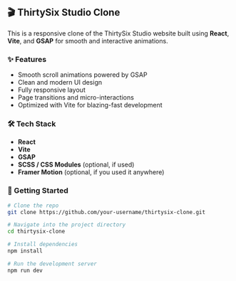 ## 🎬 ThirtySix Studio Clone

This is a responsive clone of the ThirtySix Studio website built using **React**, **Vite**, and **GSAP** for smooth and interactive animations.

### ✨ Features

- Smooth scroll animations powered by GSAP
- Clean and modern UI design
- Fully responsive layout
- Page transitions and micro-interactions
- Optimized with Vite for blazing-fast development

### 🛠️ Tech Stack

- **React**
- **Vite**
- **GSAP**
- **SCSS / CSS Modules** (optional, if used)
- **Framer Motion** (optional, if you used it anywhere)

### 🚀 Getting Started

```bash
# Clone the repo
git clone https://github.com/your-username/thirtysix-clone.git

# Navigate into the project directory
cd thirtysix-clone

# Install dependencies
npm install

# Run the development server
npm run dev
